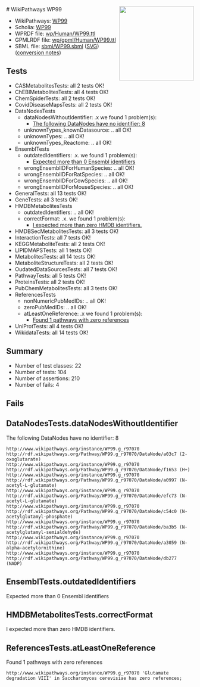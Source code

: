 <img style="float: right; width: 200px" src="../logo.png" />
# WikiPathways WP99

* WikiPathways: [WP99](https://identifiers.org/wikipathways:WP99)
* Scholia: [WP99](https://scholia.toolforge.org/wikipathways/WP99)
* WPRDF file: [wp/Human/WP99.ttl](../wp/Human/WP99.ttl)
* GPMLRDF file: [wp/gpml/Human/WP99.ttl](../wp/gpml/Human/WP99.ttl)
* SBML file: [sbml/WP99.sbml](../sbml/WP99.sbml) ([SVG](../sbml/WP99.svg)) ([conversion notes](../sbml/WP99.txt))

## Tests
* CASMetabolitesTests: all 2 tests OK!
* ChEBIMetabolitesTests: all 4 tests OK!
* ChemSpiderTests: all 2 tests OK!
* CovidDiseaseMapsTests: all 2 tests OK!
* DataNodesTests
    * dataNodesWithoutIdentifier: .x we found 1 problem(s):
        * [The following DataNodes have no identifier: 8](#d2d32fa7)
    * unknownTypes_knownDatasource: .. all OK!
    * unknownTypes: .. all OK!
    * unknownTypes_Reactome: .. all OK!
* EnsemblTests
    * outdatedIdentifiers: .x. we found 1 problem(s):
        * [Expected more than 0 Ensembl identifiers](#f44398b7)
    * wrongEnsemblIDForHumanSpecies: .. all OK!
    * wrongEnsemblIDForRatSpecies: .. all OK!
    * wrongEnsemblIDForCowSpecies: .. all OK!
    * wrongEnsemblIDForMouseSpecies: .. all OK!
* GeneralTests: all 13 tests OK!
* GeneTests: all 3 tests OK!
* HMDBMetabolitesTests
    * outdatedIdentifiers: .. all OK!
    * correctFormat: .x. we found 1 problem(s):
        * [I expected more than zero HMDB identifiers.](#ad154c1e)
* HMDBSecMetabolitesTests: all 3 tests OK!
* InteractionTests: all 7 tests OK!
* KEGGMetaboliteTests: all 2 tests OK!
* LIPIDMAPSTests: all 1 tests OK!
* MetabolitesTests: all 14 tests OK!
* MetaboliteStructureTests: all 2 tests OK!
* OudatedDataSourcesTests: all 7 tests OK!
* PathwayTests: all 5 tests OK!
* ProteinsTests: all 2 tests OK!
* PubChemMetabolitesTests: all 3 tests OK!
* ReferencesTests
    * nonNumericPubMedIDs: .. all OK!
    * zeroPubMedIDs: .. all OK!
    * atLeastOneReference: .x we found 1 problem(s):
        * [Found 1 pathways with zero references](#35eb778e)
* UniProtTests: all 4 tests OK!
* WikidataTests: all 14 tests OK!


## Summary

* Number of test classes: 22
* Number of tests: 104
* Number of assertions: 210
* Number of fails: 4

## Fails

<a name="d2d32fa7" />

## DataNodesTests.dataNodesWithoutIdentifier

The following DataNodes have no identifier: 8
```
http://www.wikipathways.org/instance/WP99.g_r97070 http://rdf.wikipathways.org/Pathway/WP99.g_r97070/DataNode/a03c7 (2-oxoglutarate)
http://www.wikipathways.org/instance/WP99.g_r97070 http://rdf.wikipathways.org/Pathway/WP99.g_r97070/DataNode/f1653 (H+)
http://www.wikipathways.org/instance/WP99.g_r97070 http://rdf.wikipathways.org/Pathway/WP99.g_r97070/DataNode/a0997 (N-acetyl-L-glutamate)
http://www.wikipathways.org/instance/WP99.g_r97070 http://rdf.wikipathways.org/Pathway/WP99.g_r97070/DataNode/efc73 (N-acetyl-L-glutamate)
http://www.wikipathways.org/instance/WP99.g_r97070 http://rdf.wikipathways.org/Pathway/WP99.g_r97070/DataNode/c54c0 (N-acetylglutamyl-phosphate)
http://www.wikipathways.org/instance/WP99.g_r97070 http://rdf.wikipathways.org/Pathway/WP99.g_r97070/DataNode/ba3b5 (N-acetylglutamyl-semialdehyde)
http://www.wikipathways.org/instance/WP99.g_r97070 http://rdf.wikipathways.org/Pathway/WP99.g_r97070/DataNode/a3059 (N-alpha-acetylornithine)
http://www.wikipathways.org/instance/WP99.g_r97070 http://rdf.wikipathways.org/Pathway/WP99.g_r97070/DataNode/db277 (NADP)
```

<a name="f44398b7" />

## EnsemblTests.outdatedIdentifiers

Expected more than 0 Ensembl identifiers
<a name="ad154c1e" />

## HMDBMetabolitesTests.correctFormat

I expected more than zero HMDB identifiers.
<a name="35eb778e" />

## ReferencesTests.atLeastOneReference

Found 1 pathways with zero references
```
http://www.wikipathways.org/instance/WP99.g_r97070 'Glutamate degradation VIII' in Saccharomyces cerevisiae has zero references; 
```

